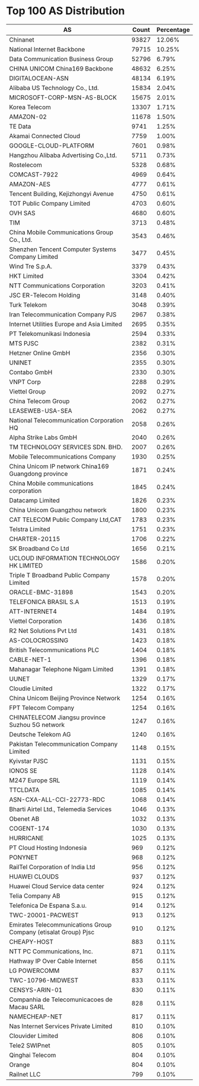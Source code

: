 # Top 100 AS Distribution
| AS | Count | Percentage |
|----|----|----|
| Chinanet | 93827 | 12.06% |
| National Internet Backbone | 79715 | 10.25% |
| Data Communication Business Group | 52796 | 6.79% |
| CHINA UNICOM China169 Backbone | 48632 | 6.25% |
| DIGITALOCEAN-ASN | 48134 | 6.19% |
| Alibaba US Technology Co., Ltd. | 15834 | 2.04% |
| MICROSOFT-CORP-MSN-AS-BLOCK | 15675 | 2.01% |
| Korea Telecom | 13307 | 1.71% |
| AMAZON-02 | 11678 | 1.50% |
| TE Data | 9741 | 1.25% |
| Akamai Connected Cloud | 7759 | 1.00% |
| GOOGLE-CLOUD-PLATFORM | 7601 | 0.98% |
| Hangzhou Alibaba Advertising Co.,Ltd. | 5711 | 0.73% |
| Rostelecom | 5328 | 0.68% |
| COMCAST-7922 | 4969 | 0.64% |
| AMAZON-AES | 4777 | 0.61% |
| Tencent Building, Kejizhongyi Avenue | 4750 | 0.61% |
| TOT Public Company Limited | 4703 | 0.60% |
| OVH SAS | 4680 | 0.60% |
| TIM | 3713 | 0.48% |
| China Mobile Communications Group Co., Ltd. | 3543 | 0.46% |
| Shenzhen Tencent Computer Systems Company Limited | 3477 | 0.45% |
| Wind Tre S.p.A. | 3379 | 0.43% |
| HKT Limited | 3304 | 0.42% |
| NTT Communications Corporation | 3203 | 0.41% |
| JSC ER-Telecom Holding | 3148 | 0.40% |
| Turk Telekom | 3048 | 0.39% |
| Iran Telecommunication Company PJS | 2967 | 0.38% |
| Internet Utilities Europe and Asia Limited | 2695 | 0.35% |
| PT Telekomunikasi Indonesia | 2594 | 0.33% |
| MTS PJSC | 2382 | 0.31% |
| Hetzner Online GmbH | 2356 | 0.30% |
| UNINET | 2355 | 0.30% |
| Contabo GmbH | 2330 | 0.30% |
| VNPT Corp | 2288 | 0.29% |
| Viettel Group | 2092 | 0.27% |
| China Telecom Group | 2062 | 0.27% |
| LEASEWEB-USA-SEA | 2062 | 0.27% |
| National Telecommunication Corporation HQ | 2058 | 0.26% |
| Alpha Strike Labs GmbH | 2040 | 0.26% |
| TM TECHNOLOGY SERVICES SDN. BHD. | 2007 | 0.26% |
| Mobile Telecommunications Company | 1930 | 0.25% |
| China Unicom IP network China169 Guangdong province | 1871 | 0.24% |
| China Mobile communications corporation | 1845 | 0.24% |
| Datacamp Limited | 1826 | 0.23% |
| China Unicom Guangzhou network | 1800 | 0.23% |
| CAT TELECOM Public Company Ltd,CAT | 1783 | 0.23% |
| Telstra Limited | 1751 | 0.23% |
| CHARTER-20115 | 1706 | 0.22% |
| SK Broadband Co Ltd | 1656 | 0.21% |
| UCLOUD INFORMATION TECHNOLOGY HK LIMITED | 1586 | 0.20% |
| Triple T Broadband Public Company Limited | 1578 | 0.20% |
| ORACLE-BMC-31898 | 1543 | 0.20% |
| TELEFONICA BRASIL S.A | 1513 | 0.19% |
| ATT-INTERNET4 | 1484 | 0.19% |
| Viettel Corporation | 1436 | 0.18% |
| R2 Net Solutions Pvt Ltd | 1431 | 0.18% |
| AS-COLOCROSSING | 1423 | 0.18% |
| British Telecommunications PLC | 1404 | 0.18% |
| CABLE-NET-1 | 1396 | 0.18% |
| Mahanagar Telephone Nigam Limited | 1391 | 0.18% |
| UUNET | 1329 | 0.17% |
| Cloudie Limited | 1322 | 0.17% |
| China Unicom Beijing Province Network | 1254 | 0.16% |
| FPT Telecom Company | 1254 | 0.16% |
| CHINATELECOM Jiangsu province Suzhou 5G network | 1247 | 0.16% |
| Deutsche Telekom AG | 1240 | 0.16% |
| Pakistan Telecommunication Company Limited | 1148 | 0.15% |
| Kyivstar PJSC | 1131 | 0.15% |
| IONOS SE | 1128 | 0.14% |
| M247 Europe SRL | 1119 | 0.14% |
| TTCLDATA | 1085 | 0.14% |
| ASN-CXA-ALL-CCI-22773-RDC | 1068 | 0.14% |
| Bharti Airtel Ltd., Telemedia Services | 1046 | 0.13% |
| Obenet AB | 1032 | 0.13% |
| COGENT-174 | 1030 | 0.13% |
| HURRICANE | 1025 | 0.13% |
| PT Cloud Hosting Indonesia | 969 | 0.12% |
| PONYNET | 968 | 0.12% |
| RailTel Corporation of India Ltd | 956 | 0.12% |
| HUAWEI CLOUDS | 937 | 0.12% |
| Huawei Cloud Service data center | 924 | 0.12% |
| Telia Company AB | 915 | 0.12% |
| Telefonica De Espana S.a.u. | 914 | 0.12% |
| TWC-20001-PACWEST | 913 | 0.12% |
| Emirates Telecommunications Group Company (etisalat Group) Pjsc | 910 | 0.12% |
| CHEAPY-HOST | 883 | 0.11% |
| NTT PC Communications, Inc. | 871 | 0.11% |
| Hathway IP Over Cable Internet | 856 | 0.11% |
| LG POWERCOMM | 837 | 0.11% |
| TWC-10796-MIDWEST | 833 | 0.11% |
| CENSYS-ARIN-01 | 830 | 0.11% |
| Companhia de Telecomunicacoes de Macau SARL | 828 | 0.11% |
| NAMECHEAP-NET | 817 | 0.11% |
| Nas Internet Services Private Limited | 810 | 0.10% |
| Clouvider Limited | 806 | 0.10% |
| Tele2 SWIPnet | 805 | 0.10% |
| Qinghai Telecom | 804 | 0.10% |
| Orange | 804 | 0.10% |
| Railnet LLC | 799 | 0.10% |
